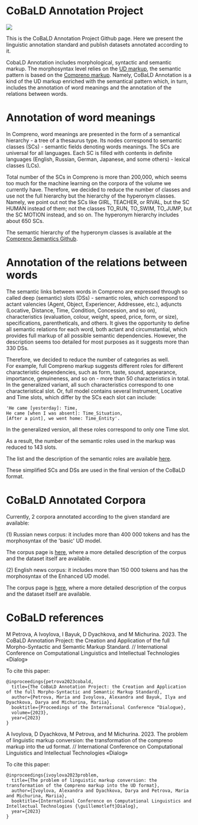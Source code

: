 # CoBaLD Annotation Project

<a href="https://creativecommons.org/licenses/by-nc/4.0/"><img src="https://img.shields.io/static/v1?label=license&message=CC-BY-NC-4.0&color=green"/></a>

This is the CoBaLD Annotation Project Github page. Here we present the linguistic annotation standard and publish datasets annotated according to it.

CobaLD Annotation includes morphological, syntactic and semantic markup. The morphosyntax level relies on the [UD markup](https://universaldependencies.org/), the semantic pattern is based on the [Compreno markup](https://github.com/compreno-semantics). Namely, CoBaLD Annotation is a kind of the UD markup enriched with the semantical pattern which, in turn, includes the annotation of word  meanings and the annotation of the relations between words.

# Annotation of word meanings

In Compreno, word meanings are presented in the form of a semantical hierarchy - a tree of a thesaurus type. Its nodes correspond to semantic classes (SCs) -  semantic fields denoting words meanings. The SCs are universal for all languages. Each SC is filled with contents in definite languages (English, Russian, German, Japanese, and some others) - lexical classes (LCs). 

Total number of the SCs in Compreno is more than 200,000, which seems too much for the machine learning on the corpora of the volume we currently have. Therefore, we decided to reduce the number of classes and use not the full hierarchy but the hierarchy of the hyperonym classes. Namely, we point out not the SCs like GIRL, TEACHER, or RIVAL, but the SC HUMAN instead of them; not the classes TO_RUN, TO_SWIM, TO_JUMP, but the SC MOTION instead, and so on. The hyperonym hierarchy includes about 650 SCs.

The semantic hierarchy of the hyperonym classes is available at the [Compreno Semantics Github](https://github.com/compreno-semantics).

# Annotation of the relations between words

The semantic links between words in Compreno are expressed through so called deep (semantic) slots (DSs) - semantic roles, which correspond to actant valencies (Agent, Object,
Experiencer, Addressee, etc.), adjuncts (Locative, Distance, Time, Condition, Concession, and so on), characteristics (evaluation, colour, weight, speed, price, form, or size), specifications, parentheticals, and others. It gives the opportunity to define all semantic relations for each word, both actant and circumstantial, which provides full markup of all possible semantic dependencies.
However, the description seems too detailed for most purposes as it suggests more than 330 DSs.

Therefore, we decided to reduce the number of categories as well.  
For example, full Compreno markup suggests different roles for different characteristic dependencies, such as form, taste, sound, appearance, importance, genuineness, and so on - more than 50
characteristics in total. In the generalized variant, all such characteristics correspond to one characteristical slot. Or, full model contains several Instrument, Locative and Time slots, which differ by the SCs each slot can include:

```
'He came [yesterday]: Time, 
He came [when I was absent]: Time_Situation, 
[After a pint], we went home: Time_Entity'.
```

In the generalized version, all these roles correspond to only one Time slot.

As a result, the number of the semantic roles used in the markup was reduced to 143 slots.

The list and the description of the semantic roles are available [here](https://github.com/compreno-semantics/semantic-slots).

These simplified SCs and DSs are used in the final version of the CoBaLD format.


# CoBaLD Annotated Corpora

Currently, 2 corpora annotated according to the given standard are available:

(1) Russian news corpus: it includes more than 400 000 tokens and has the morphosyntax of the 'basic' UD model.


The corpus page is [here](https://github.com/CobaldAnnotation/CobaldRus), where a more detailed description of the corpus and the dataset itself are available.

(2) English news corpus: it includes more than 150 000 tokens and has the morphosyntax of the Enhanced UD model.


The corpus page is [here](https://github.com/CobaldAnnotation/CobaldEng), where a more detailed description of the corpus and the dataset itself are available.

# CoBaLD references

M Petrova, A Ivoylova, I Bayuk, D Dyachkova, and M Michurina. 2023. The CoBaLD Annotation Project: the Creation and Application of the full
Morpho-Syntactic and Semantic Markup Standard. // International Conference on Computational
Linguistics and Intellectual Technologies «Dialog»

To cite this paper:

```
@inproceedings{petrova2023cobald,
  title={The CoBaLD Annotation Project: the Creation and Application of the full Morpho-Syntactic and Semantic Markup Standard},
  author={Petrova, Maria and Ivoylova, Alexandra and Bayuk, Ilya and Dyachkova, Darya and Michurina, Mariia},
  booktitle={Proceedings of the International Conference “Dialogue},
  volume={2023},
  year={2023}
}
```

A Ivoylova, D Dyachkova, M Petrova, and M Michurina. 2023. The problem of linguistic markup conversion:
the transformation of the compreno markup into the ud format. // International Conference on Computational
Linguistics and Intellectual Technologies «Dialog»

To cite this paper:

```
@inproceedings{ivoylova2023problem,
  title={The problem of linguistic markup conversion: the transformation of the Compreno markup into the UD format},
  author={Ivoylova, Alexandra and Dyachkova, Darya and Petrova, Maria and Michurina, Mariia},
  booktitle={International Conference on Computational Linguistics and Intellectual Technologies {\guillemotleft}Dialog},
  year={2023}
}
```
